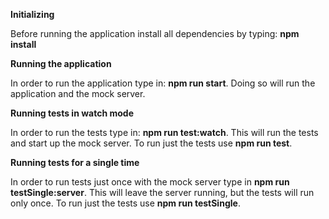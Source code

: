 **Initializing**

Before running the application install all dependencies by typing: **npm install**

**Running the application**

In order to run the application type in: **npm run start**. Doing so will run the application and the mock server.

**Running tests in watch mode**

In order to run the tests type in: **npm run test:watch**. This will run the tests and start up the mock server. To run just the tests use **npm run test**.

**Running tests for a single time**

In order to run tests just once with the mock server type in **npm run testSingle:server**. This will leave the server running, but the tests will run only once. To run just the tests use **npm run testSingle**.